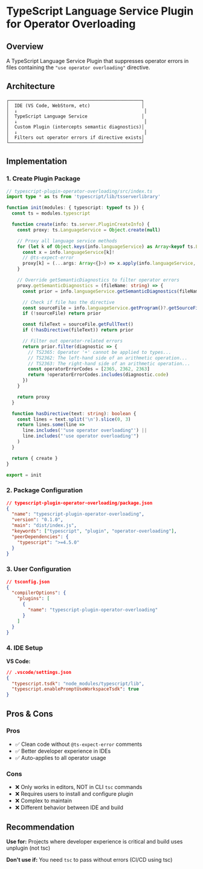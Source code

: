 # TypeScript Language Service Plugin for Operator Overloading

## Overview

A TypeScript Language Service Plugin that suppresses operator errors in files containing the `"use operator overloading"` directive.

## Architecture

```
┌─────────────────────────────────────────────────┐
│  IDE (VS Code, WebStorm, etc)                   │
│  ↓                                               │
│  TypeScript Language Service                    │
│  ↓                                               │
│  Custom Plugin (intercepts semantic diagnostics)│
│  ↓                                               │
│  Filters out operator errors if directive exists│
└─────────────────────────────────────────────────┘
```

## Implementation

### 1. Create Plugin Package

```typescript
// typescript-plugin-operator-overloading/src/index.ts
import type * as ts from 'typescript/lib/tsserverlibrary'

function init(modules: { typescript: typeof ts }) {
  const ts = modules.typescript

  function create(info: ts.server.PluginCreateInfo) {
    const proxy: ts.LanguageService = Object.create(null)

    // Proxy all language service methods
    for (let k of Object.keys(info.languageService) as Array<keyof ts.LanguageService>) {
      const x = info.languageService[k]!
      // @ts-expect-error
      proxy[k] = (...args: Array<{}>) => x.apply(info.languageService, args)
    }

    // Override getSemanticDiagnostics to filter operator errors
    proxy.getSemanticDiagnostics = (fileName: string) => {
      const prior = info.languageService.getSemanticDiagnostics(fileName)

      // Check if file has the directive
      const sourceFile = info.languageService.getProgram()?.getSourceFile(fileName)
      if (!sourceFile) return prior

      const fileText = sourceFile.getFullText()
      if (!hasDirective(fileText)) return prior

      // Filter out operator-related errors
      return prior.filter(diagnostic => {
        // TS2365: Operator '+' cannot be applied to types...
        // TS2362: The left-hand side of an arithmetic operation...
        // TS2363: The right-hand side of an arithmetic operation...
        const operatorErrorCodes = [2365, 2362, 2363]
        return !operatorErrorCodes.includes(diagnostic.code)
      })
    }

    return proxy
  }

  function hasDirective(text: string): boolean {
    const lines = text.split('\n').slice(0, 3)
    return lines.some(line =>
      line.includes('"use operator overloading"') ||
      line.includes("'use operator overloading'")
    )
  }

  return { create }
}

export = init
```

### 2. Package Configuration

```json
// typescript-plugin-operator-overloading/package.json
{
  "name": "typescript-plugin-operator-overloading",
  "version": "0.1.0",
  "main": "dist/index.js",
  "keywords": ["typescript", "plugin", "operator-overloading"],
  "peerDependencies": {
    "typescript": ">=4.5.0"
  }
}
```

### 3. User Configuration

```json
// tsconfig.json
{
  "compilerOptions": {
    "plugins": [
      {
        "name": "typescript-plugin-operator-overloading"
      }
    ]
  }
}
```

### 4. IDE Setup

**VS Code:**
```json
// .vscode/settings.json
{
  "typescript.tsdk": "node_modules/typescript/lib",
  "typescript.enablePromptUseWorkspaceTsdk": true
}
```

## Pros & Cons

### Pros
- ✅ Clean code without `@ts-expect-error` comments
- ✅ Better developer experience in IDEs
- ✅ Auto-applies to all operator usage

### Cons
- ❌ Only works in editors, NOT in CLI `tsc` commands
- ❌ Requires users to install and configure plugin
- ❌ Complex to maintain
- ❌ Different behavior between IDE and build

## Recommendation

**Use for:** Projects where developer experience is critical and build uses unplugin (not tsc)

**Don't use if:** You need `tsc` to pass without errors (CI/CD using tsc)
